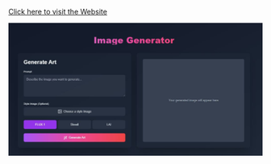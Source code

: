 [Click here to visit the Website](https://image-generator-six-ruddy.vercel.app/)

![screenshot](./ss.JPG)